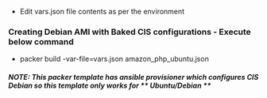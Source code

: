 
* Edit vars.json file contents as per the environment

### Creating Debian AMI with Baked CIS configurations - Execute below command

* packer build -var-file=vars.json amazon_php_ubuntu.json

##### NOTE: This packer template has ansible provisioner which configures CIS Debian so this template only works for ** Ubuntu/Debian **
